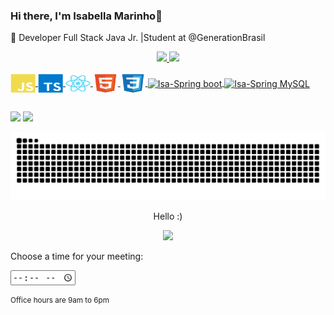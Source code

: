 ### Hi there, I'm Isabella Marinho🌙

📌 Developer Full Stack Java Jr. |Student at @GenerationBrasil


<div align="center">
  <a href="https://github.com/isabellammarinho">
  <img height="180em" src="https://github-readme-stats.vercel.app/api?username=isabellammarinho&show_icons=true&theme=jolly&include_all_commits=true&count_private=true"/>
  <img height="180em" src="https://github-readme-stats.vercel.app/api/top-langs/?username=isabellammarinho&layout=compact&langs_count=7&theme=jolly"/>
</div>
<div style="display: inline_block"><br>
  <img align="center" alt="Isa-Js" height="30" width="40" src="https://raw.githubusercontent.com/devicons/devicon/master/icons/javascript/javascript-plain.svg">
  <img align="center" alt="Isa-Ts" height="30" width="40" src="https://raw.githubusercontent.com/devicons/devicon/master/icons/typescript/typescript-plain.svg">
  <img align="center" alt="Isa-React" height="30" width="40" src="https://raw.githubusercontent.com/devicons/devicon/master/icons/react/react-original.svg">
  <img align="center" alt="Isa-HTML" height="30" width="40" src="https://raw.githubusercontent.com/devicons/devicon/master/icons/html5/html5-original.svg">
  <img align="center" alt="Isa-CSS" height="30" width="40" src="https://raw.githubusercontent.com/devicons/devicon/master/icons/css3/css3-original.svg">
  <img align="center" alt="Isa-Spring boot" height="30" width="40" src="https://img.icons8.com/color/48/000000/spring-logo.png"/>
  <img align="center" alt="Isa-Spring MySQL" height="30" width="40" src="https://img.icons8.com/ios/50/000000/mysql-logo.png"/>
  
  ##
 
<div> 
  <a href = "mailto:isabellamarcelomarinho@gmail.com"><img src="https://img.shields.io/badge/-Gmail-%23333?style=for-the-badge&logo=gmail&logoColor=white" target="_blank"></a>
  <a href="https://www.linkedin.com/in/isabella-marinho-b75311221/" target="_blank"><img src="https://img.shields.io/badge/-LinkedIn-%230077B5?style=for-the-badge&logo=linkedin&logoColor=white" target="_blank"></a> 
 
 ![snake animation](https://github.com/isabellammarinho/isabellammarinho/blob/output/github-contribution-grid-snake.svg)
 
 
</div>
  
  <p align="center"> Hello :) </p>
<p align="center">   <img alingn="center" src="https://profile-counter.glitch.me/isabellammarinho/count.svg" /></p>
  
  <label for="appt">Choose a time for your meeting:</label>

<input type="time" id="appt" name="appt"
       min="09:00" max="18:00" required>

<small>Office hours are 9am to 6pm</small>

